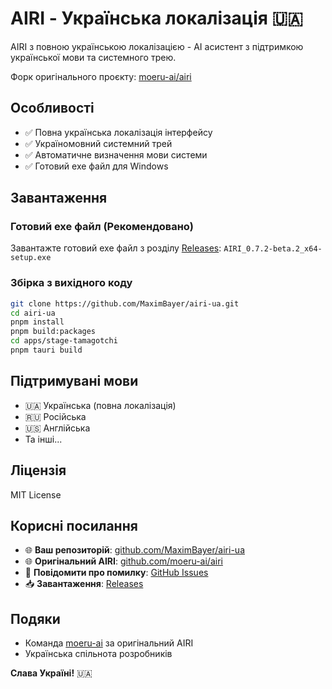 # AIRI - Українська локалізація 🇺🇦

AIRI з повною українською локалізацією - AI асистент з підтримкою української мови та системного трею.

Форк оригінального проєкту: [moeru-ai/airi](https://github.com/moeru-ai/airi)

## Особливості
- ✅ Повна українська локалізація інтерфейсу
- ✅ Україномовний системний трей
- ✅ Автоматичне визначення мови системи
- ✅ Готовий exe файл для Windows

## Завантаження

### Готовий exe файл (Рекомендовано)
Завантажте готовий exe файл з розділу [Releases](https://github.com/MaximBayer/airi-ua/releases):
`AIRI_0.7.2-beta.2_x64-setup.exe`

### Збірка з вихідного коду
```bash
git clone https://github.com/MaximBayer/airi-ua.git
cd airi-ua
pnpm install
pnpm build:packages
cd apps/stage-tamagotchi
pnpm tauri build
```

## Підтримувані мови
- 🇺🇦 Українська (повна локалізація)
- 🇷🇺 Російська
- 🇺🇸 Англійська
- Та інші...

## Ліцензія
MIT License

## Корисні посилання
- 🌐 **Ваш репозиторій**: [github.com/MaximBayer/airi-ua](https://github.com/MaximBayer/airi-ua)
- 🌐 **Оригінальний AIRI**: [github.com/moeru-ai/airi](https://github.com/moeru-ai/airi)
- 🐛 **Повідомити про помилку**: [GitHub Issues](https://github.com/MaximBayer/airi-ua/issues)
- 📥 **Завантаження**: [Releases](https://github.com/MaximBayer/airi-ua/releases)

## Подяки
- Команда [moeru-ai](https://github.com/moeru-ai/airi) за оригінальний AIRI
- Українська спільнота розробників

**Слава Україні!** 🇺🇦
